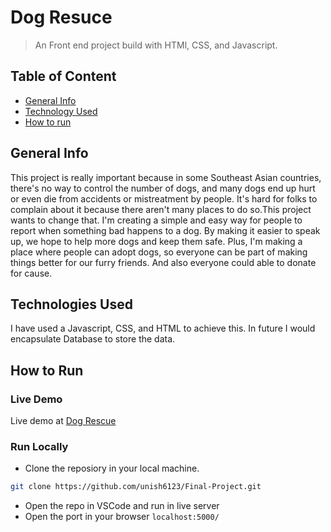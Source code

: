 # Dog Resuce
>An Front end project build with HTMl, CSS, and Javascript.
## Table of Content 
- [General Info](#general-info)
- [Technology Used](#technologies)
- [How to run](#how-to-run)



## General Info
This project is really important because in some Southeast Asian countries, there's no way to control the number of dogs, and many dogs end up hurt or even die from
accidents or mistreatment by people. It's hard for folks to complain about it because there aren't many places to do so.This project wants to change that. 
I'm creating a simple and easy way for people to report when something bad happens to a dog. By making it easier to speak up, we hope to help more dogs and keep them safe. Plus,
I'm making a place where people can adopt dogs, so everyone can be part of making things better for our furry friends. And also everyone could able to donate for cause.

## Technologies Used
I have used a Javascript, CSS, and HTML to achieve this. In future I would encapsulate Database to store the data.

## How to Run
### Live Demo
Live demo at <a href="https://unish6123.github.io/Final-Project/" target="_blank">Dog Rescue</a>

### Run Locally
- Clone the reposiory in your local machine.
```bash
git clone https://github.com/unish6123/Final-Project.git
```
- Open the repo in VSCode and run in live server
- Open the port in your browser `localhost:5000/`







